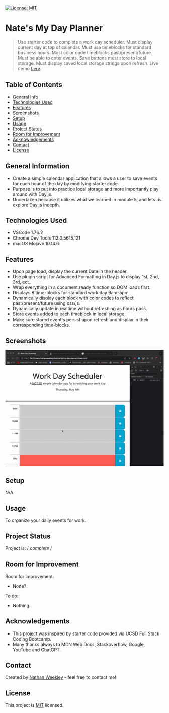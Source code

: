 [![License: MIT](https://img.shields.io/badge/License-MIT-yellow.svg)](https://opensource.org/licenses/MIT)
# Nate's My Day Planner
> Use starter code to complete a work day scheduler.
> Must display current day at top of calendar.
> Must use timeblocks for standard business hours.
> Must color code timeblocks past/present/future.
> Must be able to enter events.
> Save buttons must store to local storage.
> Must display saved local storage strings upon refresh.
> Live demo [_here_](https://nweekley84.github.io/my-day-planner/).

## Table of Contents
* [General Info](#general-information)
* [Technologies Used](#technologies-used)
* [Features](#features)
* [Screenshots](#screenshots)
* [Setup](#setup)
* [Usage](#usage)
* [Project Status](#project-status)
* [Room for Improvement](#room-for-improvement)
* [Acknowledgements](#acknowledgements)
* [Contact](#contact)
* [License](#license)


## General Information
- Create a simple calendar application that allows a user to save events for each hour of the day by modifying starter code.
- Purpose is to put into practice local storage and more importantly play around with Day.js.
- Undertaken because it utilizes what we learned in module 5, and lets us explore Day.js indepth.


## Technologies Used
- VSCode 1.76.2
- Chrome Dev Tools 112.0.5615.121 
- macOS Mojave 10.14.6 


## Features
- Upon page load, display the current Date in the header.
- Use plugin script for Advanced Formatting in Day.js to display 1st, 2nd, 3rd, ect..
- Wrap everything in a document.ready function so DOM loads first.
- Displays 8 time-blocks for standard work day 9am-5pm.
- Dynamically display each block with color codes to reflect past/present/future using css/js.
- Dynamically update in realtime without refreshing as hours pass.
- Store events added to each timeblock in local storage.
- Make sure stored event's persist upon refresh and display in their corresponding time-blocks.

## Screenshots
![Example screenshot 1](./assets/images/00ss.gif)


## Setup
N/A


## Usage
To organize your daily events for work.


## Project Status
Project is: / _complete_ /


## Room for Improvement
Room for improvement:
- None?

To do:
- Nothing.

## Acknowledgements
- This project was inspired by starter code provided via UCSD Full Stack Coding Bootcamp.
- Many thanks always to MDN Web Docs, Stackoverflow, Google, YouTube and ChatGPT.


## Contact
Created by [Nathan Weekley](mailto:nweekley84@gmail.com) - feel free to contact me!


## License
This project is [MIT](https://opensource.org/licenses/MIT) licensed.